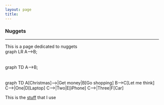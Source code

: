 ```yaml
---
layout: page
title:
---
```


<h3 id="nuggets">Nuggets</h3>
<hr />
This is a page dedicated to nuggets

<script async src="https://unpkg.com/mermaid@8.2.3/dist/mermaid.min.js"></script>

<div class="mermaid">
graph LR
  A-->B;
</div>
<br><br>

<div class="mermaid">
graph TD
  A-->B;
</div>
<br><br>

<div>
graph TD
  A[Christmas]-->|Get money|B[Go shopping]
  B-->C[Let me think]
  C-->|One|D[Laptop]
  C-->|Two|E[iPhone]
  C-->|Three|F[Car]
</div>

This is the [stuff](/mystuff.md) that I use

